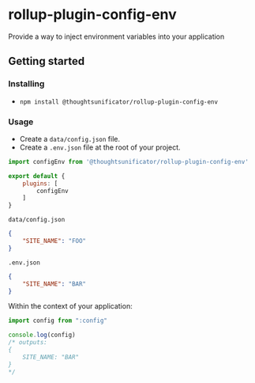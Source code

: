 # rollup-plugin-config-env

Provide a way to inject environment variables into your application

## Getting started

### Installing

- ``npm install @thoughtsunificator/rollup-plugin-config-env``

### Usage

- Create a ``data/config.json`` file.
- Create a ``.env.json`` file at the root of your project.

```javascript
import configEnv from '@thoughtsunificator/rollup-plugin-config-env'

export default {
	plugins: [
		configEnv
	]
}
```


``data/config.json``
```json
{
	"SITE_NAME": "FOO"
}
```

``.env.json``
```json
{
	"SITE_NAME": "BAR"
}
```

Within the context of your application:

```javascript
import config from ":config"

console.log(config)
/* outputs:
{
	SITE_NAME: "BAR"
}
*/

```


